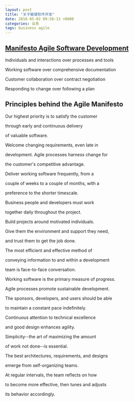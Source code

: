 ```yaml
---
layout: post
title: "关于敏捷软件开发"
date: 2018-05-02 09:58:13 +0800
categories: 业务
tags: business agile
---
```


## [Manifesto Agile Software Development](http://agilemanifesto.org/)

Individuals and interactions over processes and tools

Working software over comprehensive documentation

Customer collaboration over contract negotiation

Responding to change over following a plan

## Principles behind the Agile Manifesto

Our highest priority is to satisfy the customer

through early and continuous delivery

of valuable software.



Welcome changing requirements, even late in 

development. Agile processes harness change for 

the customer's competitive advantage.



Deliver working software frequently, from a 

couple of weeks to a couple of months, with a 

preference to the shorter timescale.



Business people and developers must work 

together daily throughout the project.



Build projects around motivated individuals. 

Give them the environment and support they need, 

and trust them to get the job done.



The most efficient and effective method of 

conveying information to and within a development 

team is face-to-face conversation.



Working software is the primary measure of progress.



Agile processes promote sustainable development. 

The sponsors, developers, and users should be able 

to maintain a constant pace indefinitely.



Continuous attention to technical excellence 

and good design enhances agility.



Simplicity--the art of maximizing the amount 

of work not done--is essential.



The best architectures, requirements, and designs 

emerge from self-organizing teams.



At regular intervals, the team reflects on how 

to become more effective, then tunes and adjusts 

its behavior accordingly.